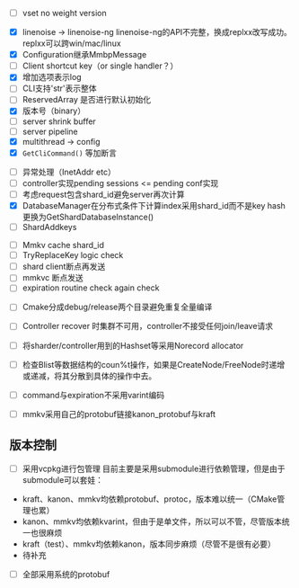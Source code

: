 - [ ] vset no weight version
* [x] linenoise -> linenoise-ng
linenoise-ng的API不完整，换成replxx改写成功。
replxx可以跨win/mac/linux
* [x] Configuration继承MmbpMessage
* [ ] Client shortcut key（or single handler？）
* [x] 增加选项表示log
* [ ] CLI支持'str'表示整体
* [ ] ReservedArray 是否进行默认初始化
* [x] 版本号（binary）
* [ ] server shrink buffer
* [ ] server pipeline
* [x] multithread -> config
* [x] `GetCliCommand()` 等加断言
- [ ] 异常处理（InetAddr etc）
- [ ] controller实现pending sessions <= pending conf实现
- [ ] 考虑request包含shard_id避免server再次计算
- [x] DatabaseManager在分布式条件下计算index采用shard_id而不是key hash
更换为GetShardDatabaseInstance()
- [ ] ShardAddkeys
* [ ] Mmkv cache shard_id
* [ ] TryReplaceKey logic check
* [ ] shard client断点再发送
* [ ] mmkvc 断点发送
* [ ] expiration routine check again check

- [ ] Cmake分成debug/release两个目录避免重复全量编译

- [ ] Controller recover 时集群不可用，controller不接受任何join/leave请求
- [ ] 将sharder/controller用到的Hashset等采用Norecord allocator
- [ ] 检查Blist等数据结构的coun%t操作，如果是CreateNode/FreeNode时递增或递减，将其分散到具体的操作中去。
- [ ] command与expiration不采用varint编码
- [ ] mmkv采用自己的protobuf链接kanon_protobuf与kraft

## 版本控制
- [ ] 采用vcpkg进行包管理
目前主要是采用submodule进行依赖管理，但是由于submodule可以套娃：
* kraft、kanon、mmkv均依赖protobuf、protoc，版本难以统一（CMake管理也累）
* kanon、mmkv均依赖kvarint，但由于是单文件，所以可以不管，尽管版本统一也很麻烦
* kraft（test）、mmkv均依赖kanon，版本同步麻烦（尽管不是很有必要）
* 待补充

- [ ] 全部采用系统的protobuf